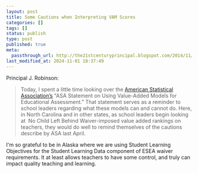 ```yaml
---
layout: post
title: Some Cautions when Interpreting VAM Scores
categories: []
tags: []
status: publish
type: post
published: true
meta:
  passthrough_url: http://the21stcenturyprincipal.blogspot.com/2014/11/9-reminders-and-cautions-for-school.html?m=1
last_modified_at: 2024-11-01 18:37:49
---
```


Principal J. Robinson:


>Today, I spent a little time looking over the 
[American Statistical Association’s](http://www.amstat.org/policy/pdfs/ASA_VAM_Statement.pdf) "ASA Statement on Using Value-Added Models for Educational Assessment.” That statement serves as a reminder to school leaders regarding what these models can and cannot do. Here, in North Carolina and in other states, as school leaders begin looking at  No Child Left Behind Waiver-imposed value added rankings on teachers, they would do well to remind themselves of the cautions describe by ASA last April.



I'm so grateful to be in Alaska where we are using Student Learning Objectives for the Student Learning Data component of ESEA waiver requirements. It at least allows teachers to have some control, and truly can impact quality teaching and learning.
